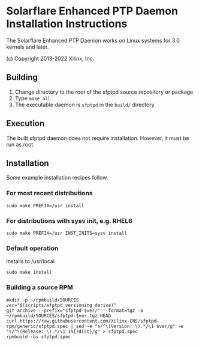 # Solarflare Enhanced PTP Daemon Installation Instructions

The Solarflare Enhanced PTP Daemon works on Linux systems for 3.0 kernels and
later.

(c) Copyright 2013-2022 Xilinx, Inc.

## Building

1) Change directory to the root of the sfptpd source repository or package
2) Type `make all`
3) The executable daemon is `sfptpd` in the `build/` directory

## Execution

The built sfptpd daemon does not require installation. However, it must be run
as root.

## Installation

Some example installation recipes follow.

### For most recent distributions
``` sudo make PREFIX=/usr install ```

### For distributions with sysv init, e.g. RHEL6
``` sudo make PREFIX=/usr INST_INITS=sysv install ```

### Default operation
Installs to /usr/local

``` sudo make install ```

### Building a source RPM
```
mkdir -p ~/rpmbuild/SOURCES
ver="$(scripts/sfptpd_versioning derive)"
git archive --prefix="sfptpd-$ver/" --format=tgz -o ~/rpmbuild/SOURCES/sfptpd-$ver.tgz HEAD
curl https://raw.githubusercontent.com/Xilinx-CNS/sfptpd-rpm/generic/sfptpd.spec | sed -e "s/^\(Version: \).*/\1 $ver/g" -e "s/^\(Release: \).*/\1 1%{?dist}/g" > sfptpd.spec
rpmbuild -bs sfptpd.spec
```
